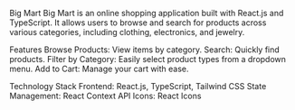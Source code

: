 Big Mart
Big Mart is an online shopping application built with React.js and TypeScript. It allows users to browse and search for products across various categories, including clothing, electronics, and jewelry.

Features
Browse Products: View items by category.
Search: Quickly find products.
Filter by Category: Easily select product types from a dropdown menu.
Add to Cart: Manage your cart with ease.

Technology Stack
Frontend: React.js, TypeScript, Tailwind CSS
State Management: React Context API
Icons: React Icons
